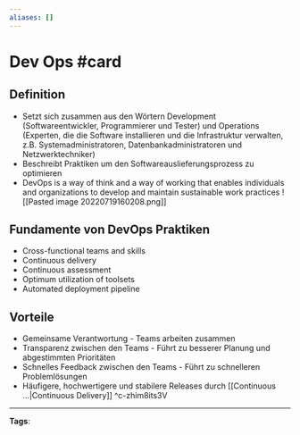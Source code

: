 ```yaml
---
aliases: []
---
```


# Dev Ops #card
## Definition
- Setzt sich zusammen aus den Wörtern Development (Softwareentwickler, Programmierer und Tester) und Operations (Experten, die die Software installieren und die Infrastruktur verwalten, z.B. Systemadministratoren, Datenbankadministratoren und Netzwerktechniker)
- Beschreibt Praktiken um den Softwareauslieferungsprozess zu optimieren
- DevOps is a way of think and a way of working that enables individuals and organizations to develop and maintain sustainable work practices
![[Pasted image 20220719160208.png]]
## Fundamente von DevOps Praktiken
- Cross-functional teams and skills
- Continuous delivery
- Continuous assessment
- Optimum utilization of toolsets
- Automated deployment pipeline
## Vorteile
- Gemeinsame Verantwortung - Teams arbeiten zusammen
- Transparenz zwischen den Teams - Führt zu besserer Planung und abgestimmten Prioritäten
- Schnelles Feedback zwischen den Teams - Führt zu schnelleren Problemlösungen
- Häufigere, hochwertigere und stabilere Releases durch [[Continuous ...|Continuous Delivery]]
^c-zhim8its3V
---
**Tags**: 
